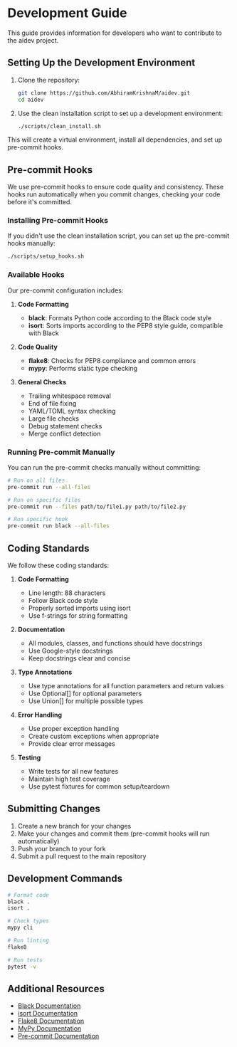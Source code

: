 # Development Guide

This guide provides information for developers who want to contribute to the aidev project.

## Setting Up the Development Environment

1. Clone the repository:
   ```bash
   git clone https://github.com/AbhiramKrishnaM/aidev.git
   cd aidev
   ```

2. Use the clean installation script to set up a development environment:
   ```bash
   ./scripts/clean_install.sh
   ```

This will create a virtual environment, install all dependencies, and set up pre-commit hooks.

## Pre-commit Hooks

We use pre-commit hooks to ensure code quality and consistency. These hooks run automatically when you commit changes, checking your code before it's committed.

### Installing Pre-commit Hooks

If you didn't use the clean installation script, you can set up the pre-commit hooks manually:

```bash
./scripts/setup_hooks.sh
```

### Available Hooks

Our pre-commit configuration includes:

1. **Code Formatting**
   - **black**: Formats Python code according to the Black code style
   - **isort**: Sorts imports according to the PEP8 style guide, compatible with Black

2. **Code Quality**
   - **flake8**: Checks for PEP8 compliance and common errors
   - **mypy**: Performs static type checking

3. **General Checks**
   - Trailing whitespace removal
   - End of file fixing
   - YAML/TOML syntax checking
   - Large file checks
   - Debug statement checks
   - Merge conflict detection

### Running Pre-commit Manually

You can run the pre-commit checks manually without committing:

```bash
# Run on all files
pre-commit run --all-files

# Run on specific files
pre-commit run --files path/to/file1.py path/to/file2.py

# Run specific hook
pre-commit run black --all-files
```

## Coding Standards

We follow these coding standards:

1. **Code Formatting**
   - Line length: 88 characters
   - Follow Black code style
   - Properly sorted imports using isort
   - Use f-strings for string formatting

2. **Documentation**
   - All modules, classes, and functions should have docstrings
   - Use Google-style docstrings
   - Keep docstrings clear and concise

3. **Type Annotations**
   - Use type annotations for all function parameters and return values
   - Use Optional[] for optional parameters
   - Use Union[] for multiple possible types

4. **Error Handling**
   - Use proper exception handling
   - Create custom exceptions when appropriate
   - Provide clear error messages

5. **Testing**
   - Write tests for all new features
   - Maintain high test coverage
   - Use pytest fixtures for common setup/teardown

## Submitting Changes

1. Create a new branch for your changes
2. Make your changes and commit them (pre-commit hooks will run automatically)
3. Push your branch to your fork
4. Submit a pull request to the main repository

## Development Commands

```bash
# Format code
black .
isort .

# Check types
mypy cli

# Run linting
flake8

# Run tests
pytest -v
```

## Additional Resources

- [Black Documentation](https://black.readthedocs.io/en/stable/)
- [isort Documentation](https://pycqa.github.io/isort/)
- [Flake8 Documentation](https://flake8.pycqa.org/en/latest/)
- [MyPy Documentation](https://mypy.readthedocs.io/en/stable/)
- [Pre-commit Documentation](https://pre-commit.com/)
